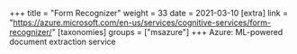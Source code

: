+++
title = "Form Recognizer"
weight = 33
date = 2021-03-10
[extra]
link = "https://azure.microsoft.com/en-us/services/cognitive-services/form-recognizer/"
[taxonomies]
groups = ["msazure"]
+++
Azure: ML-powered document extraction service

